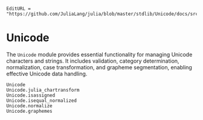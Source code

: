 ```@meta
EditURL = "https://github.com/JuliaLang/julia/blob/master/stdlib/Unicode/docs/src/index.md"
```

# Unicode

The `Unicode` module provides essential functionality for managing Unicode characters and strings. It includes validation, category determination, normalization, case transformation, and grapheme segmentation, enabling effective Unicode data handling.

```@docs
Unicode
Unicode.julia_chartransform
Unicode.isassigned
Unicode.isequal_normalized
Unicode.normalize
Unicode.graphemes
```
